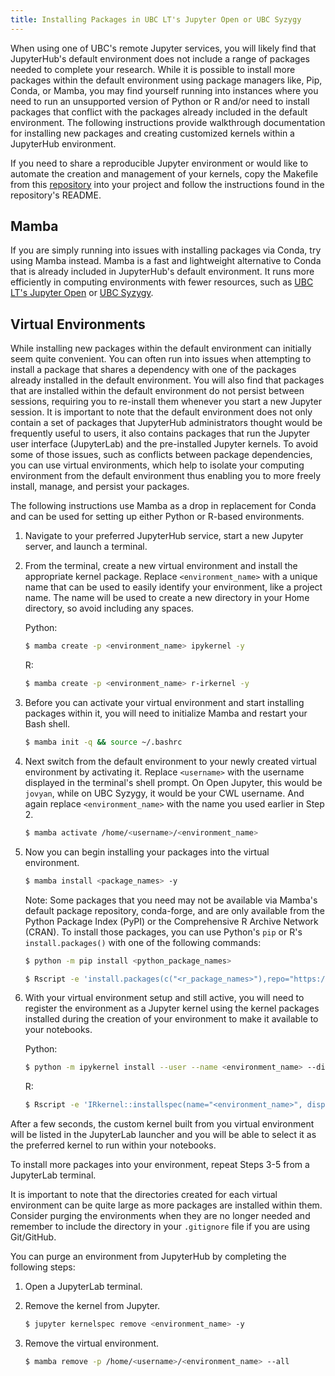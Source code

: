 ```yaml
---
title: Installing Packages in UBC LT's Jupyter Open or UBC Syzygy
---
```


When using one of UBC's remote Jupyter services, you will likely find that
JupyterHub's default environment does not include a range of packages needed to
complete your research. While it is possible to install more packages within the
default environment using package managers like, Pip, Conda, or Mamba, you may
find yourself running into instances where you need to run an unsupported
version of Python or R and/or need to install packages that conflict with the
packages already included in the default environment. The following instructions
provide walkthrough documentation for installing new packages and creating
customized kernels within a JupyterHub environment.

If you need to share a reproducible Jupyter environment or would like to
automate the creation and management of your kernels, copy the Makefile from
this [repository](https://github.com/UBC-Geography/jupyter-makefile) into your
project and follow the instructions found in the repository's README.

## Mamba

If you are simply running into issues with installing packages via Conda, try
using Mamba instead. Mamba is a fast and lightweight alternative to Conda that
is already included in JupyterHub's default environment. It runs more
efficiently in computing environments with fewer resources, such as
[UBC LT's Jupyter Open](https://open.jupyter.ubc.ca/) or
[UBC Syzygy](https://ubc.syzygy.ca/).

## Virtual Environments

While installing new packages within the default environment can initially seem
quite convenient. You can often run into issues when attempting to install a
package that shares a dependency with one of the packages already installed in
the default environment. You will also find that packages that are installed
within the default environment do not persist between sessions, requiring you to
re-install them whenever you start a new Jupyter session. It is important to
note that the default environment does not only contain a set of packages that
JupyterHub administrators thought would be frequently useful to users, it also
contains packages that run the Jupyter user interface (JupyterLab) and the
pre-installed Jupyter kernels. To avoid some of those issues, such as conflicts
between package dependencies, you can use virtual environments, which help to
isolate your computing environment from the default environment thus enabling
you to more freely install, manage, and persist your packages.

The following instructions use Mamba as a drop in replacement for Conda and can
be used for setting up either Python or R-based environments.

1.  Navigate to your preferred JupyterHub service, start a new Jupyter server,
    and launch a terminal.

2.  From the terminal, create a new virtual environment and install the
    appropriate kernel package. Replace `<environment_name>` with a unique name
    that can be used to easily identify your environment, like a project name.
    The name will be used to create a new directory in your Home directory, so
    avoid including any spaces.

    Python:

    ```bash
    $ mamba create -p <environment_name> ipykernel -y
    ```

    R:

    ```bash
    $ mamba create -p <environment_name> r-irkernel -y
    ```

3.  Before you can activate your virtual environment and start installing
    packages within it, you will need to initialize Mamba and restart your Bash
    shell.

    ```bash
    $ mamba init -q && source ~/.bashrc
    ```

4.  Next switch from the default environment to your newly created virtual
    environment by activating it. Replace `<username>` with the username
    displayed in the terminal's shell prompt. On Open Jupyter, this would be
    `jovyan`, while on UBC Syzygy, it would be your CWL username. And again
    replace `<environment_name>` with the name you used earlier in Step 2.

    ```bash
    $ mamba activate /home/<username>/<environment_name>
    ```

5.  Now you can begin installing your packages into the virtual environment.

    ```bash
    $ mamba install <package_names> -y
    ```

    Note: Some packages that you need may not be available via Mamba's default
    package repository, conda-forge, and are only available from the Python
    Package Index (PyPI) or the Comprehensive R Archive Network (CRAN). To
    install those packages, you can use Python's `pip` or R's
    `install.packages()` with one of the following commands:

    ```bash
    $ python -m pip install <python_package_names>
    ```

    ```bash
    $ Rscript -e 'install.packages(c("<r_package_names>"),repo="https://mirror.rcg.sfu.ca/mirror/CRAN/",quiet=TRUE)'`
    ```

6.  With your virtual environment setup and still active, you will need to
    register the environment as a Jupyter kernel using the kernel packages
    installed during the creation of your environment to make it available to
    your notebooks.

    Python:

    ```bash
    $ python -m ipykernel install --user --name <environment_name> --display-name "Python (<environment_name>)"
    ```

    R:

    ```bash
    $ Rscript -e 'IRkernel::installspec(name="<environment_name>", displayname="R (<environment_name>)")'`
    ```

After a few seconds, the custom kernel built from you virtual environment will
be listed in the JupyterLab launcher and you will be able to select it as the
preferred kernel to run within your notebooks.

To install more packages into your environment, repeat Steps 3-5 from a
JupyterLab terminal.

It is important to note that the directories created for each virtual
environment can be quite large as more packages are installed within them.
Consider purging the environments when they are no longer needed and remember to
include the directory in your `.gitignore` file if you are using Git/GitHub.

You can purge an environment from JupyterHub by completing the following steps:

1. Open a JupyterLab terminal.

2. Remove the kernel from Jupyter.

   ```bash
   $ jupyter kernelspec remove <environment_name> -y
   ```

3. Remove the virtual environment.

   ```bash
   $ mamba remove -p /home/<username>/<environment_name> --all
   ```
